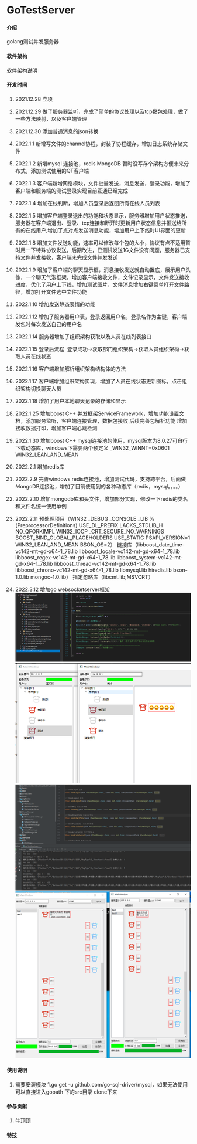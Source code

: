 # GoTestServer

#### 介绍
golang测试并发服务器

#### 软件架构
软件架构说明

#### 开发时间



1.  2021.12.28  立项
2.  2021.12.29  做了服务器监听，完成了简单的协议处理以及tcp黏包处理，做了一些方法映射，以及客户端管理
3.  2021.12.30	添加普通消息的json转换
4.  2022.1.1    新增写文件的channel协程，封装了协程缓存，增加日志系统存储文件
5.  2022.1.2    新增mysql 连接池，redis MongoDB 暂时没写存个架构方便未来分布式，添加测试使用的QT客户端
6.  2022.1.3    客户端新增网络模块，文件批量发送，消息发送，登录功能，增加了客户端和服务端的测试登录实现目前互通已经完成
7.  2022.1.4    增加在线判断，增加人员登录后返回所有在线人员列表
8.  2022.1.5    增加客户端登录退出的功能和状态显示，服务器增加用户状态推送，服务器在客户端退出、登录、tcp连接和断开时更新用户状态信息并推送给所有的在线用户,增加了点对点发送消息功能，增加用户上下线时UI界面的更新
9.  2022.1.8    增加文件发送功能，速率可以修改每个包的大小，协议有点不适用暂时用一下特殊协议发送，后期改进，已测试发送1G文件没有问题，服务器已支持文件并发接收，客户端未完成文件并发发送
10. 2022.1.9   增加了客户端的聊天显示框，消息接收发送就自动置底，展示用户头像，一个聊天气泡框架，增加客户端接收文件，文件记录显示，文件发送接收进度，优化了用户上下线，增加测试图片，文件消息增加右键菜单打开文件路径，增加打开文件选中文件功能
11. 2022.1.10  增加发送静态表情的功能
12. 2022.1.12  增加了服务器用户表，登录返回用户名，登录名作为主键，客户端发包时每次发送自己的用户名
13. 2022.1.14  服务器增加了组织架构获取以及人员在线列表接口
14. 2022.1.15  登录后流程  登录成功->获取部门组织架构->获取人员组织架构->获取人员在线状态
15. 2022.1.16  客户端增加解析组织架构结构体的方法
16. 2022.1.17  客户端增加组织架构实现，增加了人员在线状态更新图标，点击组织架构切换聊天人员
17. 2022.1.18  增加了用户本地聊天记录的存储和显示

18. 2022.1.25  增加boost C++ 并发框架ServiceFramework，增加功能设置文档，添加服务监听，客户端连接管理，数据包接收   后续完善包解析功能 增加接收数据打印，增加客户端心跳检测
19. 2022.1.30  增加boost C++ mysql连接池的使用，mysql版本为8.0.27可自行下载动态库，windows下需要两个预定义 _WIN32_WINNT=0x0601   WIN32_LEAN_AND_MEAN
20. 2022.2.1   增加redis库
21. 2022.2.9   完善windows redis连接池，增加测试代码，支持跨平台，后面做MongoDB连接池，增加了目前使用到的各种动态库（redis，mysql。。。。）
22. 2022.2.10  增加mongodb库和头文件，增加部分实现，修改一下redis的类名和文件名统一使用单例
23. 2022.2.11  预处理项目（WIN32
_DEBUG
_CONSOLE
_LIB
%(PreprocessorDefinitions)
USE_DL_PREFIX
LACKS_STDLIB_H
NO_QFORKIMPL
WIN32_IOCP
_CRT_SECURE_NO_WARNINGS
BOOST_BIND_GLOBAL_PLACEHOLDERS
USE_STATIC
PSAPI_VERSION=1
WIN32_LEAN_AND_MEAN
BSON_OS=2）
链接库（libboost_date_time-vc142-mt-gd-x64-1_78.lib
libboost_locale-vc142-mt-gd-x64-1_78.lib
libboost_regex-vc142-mt-gd-x64-1_78.lib
libboost_system-vc142-mt-gd-x64-1_78.lib
libboost_thread-vc142-mt-gd-x64-1_78.lib
libboost_chrono-vc142-mt-gd-x64-1_78.lib
libmysql.lib
hiredis.lib
bson-1.0.lib
mongoc-1.0.lib）
指定忽略库（libcmt.lib;MSVCRT）


24. 2022.3.12  增加go websocketserver框架
![输入图片说明](image/boost_main.png)
![输入图片说明](image/org.png)
![输入图片说明](image/server_show.png)
![输入图片说明](image/file_msg1.png)
#### 使用说明
1.    需要安装模块
    1.go  get  -u github.com/go-sql-driver/mysql，如果无法使用可以直接进入gopath 下的src目录  clone下来



#### 参与贡献

1.  牛顶顶

#### 特技

